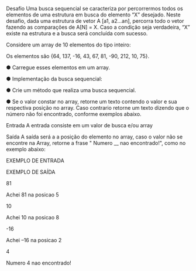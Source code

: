 Desafio
Uma busca sequencial se caracteriza por percorrermos todos os elementos de uma estrutura em busca do elemento “X” desejado. Neste desafio, dada uma estrutura de vetor A [a1, a2...an], percorra todo o vetor fazendo as comparações de A[N] = X. Caso a condição seja verdadeira, “X” existe na estrutura e a busca será concluída com sucesso.

Considere um array de 10 elementos do tipo inteiro:

Os elementos são {64, 137, -16, 43, 67, 81, -90, 212, 10, 75}.

● Carregue esses elementos em um array.

● Implementação da busca sequencial:

● Crie um método que realiza uma busca sequencial.

● Se o valor constar no array, retorne um texto contendo o valor e sua respectiva posição no array. Caso contrario retorne um texto dizendo que o número não foi encontrado, conforme exemplos abaixo.

Entrada
A entrada consiste em um valor de busca e/ou array

Saída
A saída será a a posição do elemento no array, caso o valor não se encontre na Array, retorne a frase " Numero \_\_ nao encontrado!", como no exemplo abaixo:

EXEMPLO DE ENTRADA

EXEMPLO DE SAÍDA

81

Achei 81 na posicao 5

10

Achei 10 na posicao 8

-16

Achei –16 na posicao 2

4

Numero 4 nao encontrado!

